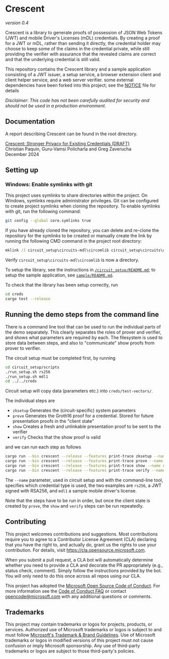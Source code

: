 # Crescent

_version 0.4_

Crescent is a library to generate proofs of possession of JSON Web Tokens (JWT) and
mobile Driver's Licenses (mDL) credentials.
By creating a proof for a JWT or mDL, rather than sending it directly, the credential holder may choose
to keep some of the claims in the credential private, while still providing the verifier with assurance
that the revealed claims are correct and that the underlying credential is still valid.

This repository contains the Crescent library and a sample application consisting of a JWT issuer,
a setup service, a browser extension client and client helper service, and a web server verifier. some
external dependencies have been forked into this project; see the [NOTICE](./NOTICE.md) file for details

*Disclaimer: This code has not been carefully audited for security and should not be used in a production environment.*

## Documentation
A report describing Crescent can be found in the root directory. 

[Crescent: Stronger Privacy for Existing Credentials (DRAFT)](https://github.com/microsoft/crescent-credentials/blob/main/crescent-credentials.pdf)   
Christian Paquin, Guru-Vamsi Policharla and Greg Zaverucha   
December 2024  

## Setting up

### Windows: Enable symlinks with git

This project uses symlinks to share directories within the project. On Windows, symlinks require administrator privileges. Git can be configured to create project symlinks when cloning the repository.
To enable symlinks with git, run the following command:

```bash
git config --global core.symlinks true
```

If you have already cloned the repository, you can delete and re-clone the repository for the symlinks to be created or manually create the link by running the following CMD command in the project root directory:

```cmd
mklink /J circuit_setup\circuits-mdl\circomlib circuit_setup\circuits\circomlib
```

Verify `circuit_setup\circuits-mdl\circomlib` is now a directory.

To setup the library, see the instructions in [`/circuit_setup/README.md`](./circuit_setup/README.md);
to setup the sample application, see [`sample/README.md`](./sample/README.md).

To check that the library has been setup correctly, run

```bash
cd creds
cargo test --release
```

## Running the demo steps from the command line

There is a command line tool that can be used to run the individual parts of the demo separately.  This clearly separates the roles of prover and verifier, and shows what parameters are required by each.  The filesystem is used to store data between steps, and also to "communicate" show proofs from prover to verifier.

The circuit setup must be completed first, by running

```bash
cd circuit_setup/scripts
./run_setup.sh rs256
./run_setup.sh mdl1
cd ../../creds
```

Circuit setup will copy data (parameters etc.) into `creds/test-vectors/`.

The individual steps are

* `zksetup` Generates the (circuit-specific) system parameters
* `prove` Generates the Groth16 proof for a credential.  Stored for future presentation proofs in the "client state"
* `show` Creates a fresh and unlinkable presentation proof to be sent to the verifier
* `verify` Checks that the show proof is valid

and we can run each step as follows

```bash
cargo run --bin crescent --release --features print-trace zksetup --name rs256
cargo run --bin crescent --release --features print-trace prove --name rs256
cargo run --bin crescent --release --features print-trace show --name rs256
cargo run --bin crescent --release --features print-trace verify --name rs256
```

The `--name` parameter, used in circuit setup and with the command-line tool, specifies which credential type is used, the two examples are `rs256`, a JWT signed with RSA256, and `mdl1` a sample mobile driver's license.

Note that the steps have to be run in order, but once the client state is created by `prove`, the `show` and `verify` steps can be run repeatedly.

## Contributing

This project welcomes contributions and suggestions.  Most contributions require you to agree to a
Contributor License Agreement (CLA) declaring that you have the right to, and actually do, grant us
the rights to use your contribution. For details, visit <https://cla.opensource.microsoft.com>.

When you submit a pull request, a CLA bot will automatically determine whether you need to provide
a CLA and decorate the PR appropriately (e.g., status check, comment). Simply follow the instructions
provided by the bot. You will only need to do this once across all repos using our CLA.

This project has adopted the [Microsoft Open Source Code of Conduct](https://opensource.microsoft.com/codeofconduct/).
For more information see the [Code of Conduct FAQ](https://opensource.microsoft.com/codeofconduct/faq/) or
contact [opencode@microsoft.com](mailto:opencode@microsoft.com) with any additional questions or comments.

## Trademarks

This project may contain trademarks or logos for projects, products, or services. Authorized use of Microsoft
trademarks or logos is subject to and must follow
[Microsoft's Trademark & Brand Guidelines](https://www.microsoft.com/en-us/legal/intellectualproperty/trademarks/usage/general).
Use of Microsoft trademarks or logos in modified versions of this project must not cause confusion or imply Microsoft sponsorship.
Any use of third-party trademarks or logos are subject to those third-party's policies.
